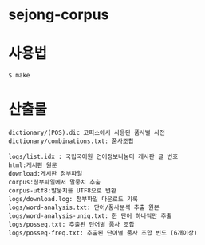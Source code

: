 # sejong-corpus

# 사용법
    $ make

# 산출물

    dictionary/(POS).dic 코퍼스에서 사용된 품사별 사전
    dictionary/combinations.txt: 품사조합

    logs/list.idx : 국립국어원 언어정보나눔터 게시판 글 번호
    html:게시판 원문
    download:게시판 첨부파일
    corpus:첨부파일에서 말뭉치 추출
    corpus-utf8:말뭉치를 UTF8으로 변환
    logs/download.log: 첨부파일 다운로드 기록
    logs/word-analysis.txt: 단어/품사분석 추출 원본
    logs/word-analysis-uniq.txt: 한 단어 하나씩만 추출
    logs/posseq.txt: 추출된 단어별 품사 조합
    logs/posseq-freq.txt: 추출된 단어별 품사 조합 빈도 (6개이상)
